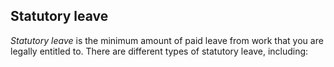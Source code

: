 ##  Statutory leave

_Statutory leave_ is the minimum amount of paid leave from work that you are
legally entitled to. There are different types of statutory leave, including:

